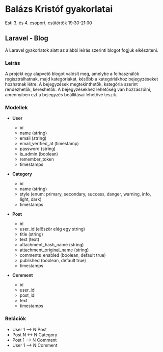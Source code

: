 # Balázs Kristóf gyakorlatai
Esti 3. és 4. csoport, csütörtök 19:30-21:00

## Laravel - Blog

A Laravel gyakorlatok alatt az alábbi leírás szerinti blogot fogjuk elkészíteni.

### Leírás

A projekt egy alapvető blogot valósít meg, amelybe a felhasználók regisztrálhatnak, majd kategóriákat, később a kategóriákhoz bejegyzéseket hozhatnak létre. A bejegyzések megtekinthetők, kategória szerint rendezhetők, kereshetők. A bejegyzésekhez lehetőség van hozzászólni, amennyiben ezt a bejegyzés beállításai lehetővé teszik.

### Modellek

- __User__
  - id
  - name (string)
  - email (string)
  - email_verified_at (timestamp)
  - password (string)
  - is_admin (boolean)
  - remember_token
  - timestamps

- __Category__
  - id
  - name (string)
  - style (enum: primary, secondary, success, danger, warning, info, light, dark)
  - timestamps

- __Post__
  - id
  - user_id (először elég egy string)
  - title (string)
  - text (text)
  - attachment_hash_name (string)
  - attachment_original_name (string)
  - comments_enabled (boolean, default true)
  - published (boolean, default true)
  - timestamps

- __Comment__
  - id
  - user_id
  - post_id
  - text
  - timestamps

### Relációk
- User 1 --> N Post
- Post N <-> N Category
- Post 1 --> N Comment
- User 1 --> N Comment